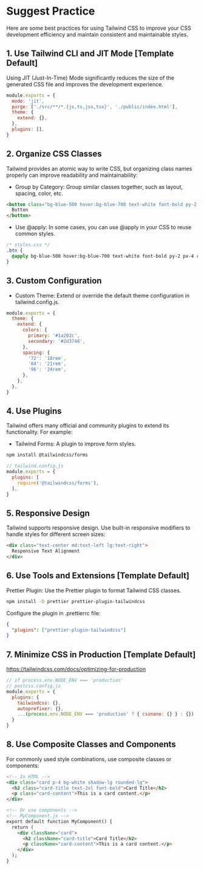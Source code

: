 # Suggest Practice

Here are some best practices for using Tailwind CSS 
to improve your CSS development efficiency 
and maintain consistent and maintainable styles.

## 1. Use Tailwind CLI and JIT Mode [Template Default]

Using JIT (Just-In-Time) Mode significantly reduces the size of the generated CSS file 
and improves the development experience.

```javascript
module.exports = {
  mode: 'jit',
  purge: ['./src/**/*.{js,ts,jsx,tsx}', './public/index.html'],
  theme: {
    extend: {},
  },
  plugins: [],
}
```

## 2. Organize CSS Classes

Tailwind provides an atomic way to write CSS, 
but organizing class names properly can improve readability and maintainability:

- Group by Category: Group similar classes together, 
such as layout, spacing, color, etc.

```html
<button class="bg-blue-500 hover:bg-blue-700 text-white font-bold py-2 px-4 rounded">
  Button
</button>
```

- Use @apply: In some cases, you can use @apply in your CSS to reuse common styles.
```css
/* styles.css */
.btn {
  @apply bg-blue-500 hover:bg-blue-700 text-white font-bold py-2 px-4 rounded;
}
```

## 3. Custom Configuration

- Custom Theme: Extend or override the default theme configuration in tailwind.config.js.

```javascript
module.exports = {
  theme: {
    extend: {
      colors: {
        primary: '#1a202c',
        secondary: '#2d3748',
      },
      spacing: {
        '72': '18rem',
        '84': '21rem',
        '96': '24rem',
      },
    },
  },
}
```

## 4. Use Plugins

Tailwind offers many official and community plugins to extend its functionality. For example:

- Tailwind Forms: A plugin to improve form styles.

```bash
npm install @tailwindcss/forms
```

```javascript
// tailwind.config.js
module.exports = {
  plugins: [
    require('@tailwindcss/forms'),
  ],
}
```

## 5. Responsive Design
Tailwind supports responsive design. 
Use built-in responsive modifiers to handle styles for different screen sizes:

```html
<div class="text-center md:text-left lg:text-right">
  Responsive Text Alignment
</div>

```

## 6. Use Tools and Extensions [Template Default]
Prettier Plugin: Use the Prettier plugin to format Tailwind CSS classes.

```bash
npm install -D prettier prettier-plugin-tailwindcss
```

Configure the plugin in .prettierrc file:

```json
{
  "plugins": ["prettier-plugin-tailwindcss"]
}
```

## 7. Minimize CSS in Production [Template Default]
https://tailwindcss.com/docs/optimizing-for-production

```javascript
// if process.env.NODE_ENV === 'production'
// postcss.config.js
module.exports = {
  plugins: {
    tailwindcss: {},
    autoprefixer: {},
    ...(process.env.NODE_ENV === 'production' ? { cssnano: {} } : {})
  }
}
```

## 8. Use Composite Classes and Components
For commonly used style combinations, use composite classes or components:

```html
<!-- In HTML -->
<div class="card p-4 bg-white shadow-lg rounded-lg">
  <h2 class="card-title text-2xl font-bold">Card Title</h2>
  <p class="card-content">This is a card content.</p>
</div>

<!-- Or use components -->
<!-- MyComponent.js -->
export default function MyComponent() {
  return (
    <div className="card">
      <h2 className="card-title">Card Title</h2>
      <p className="card-content">This is a card content.</p>
    </div>
  );
}
```
